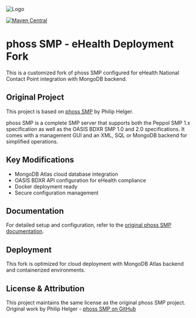 ![Logo](https://github.com/phax/phoss-smp/blob/master/docs/logo/phoss-smp-272-100.png)

[![Maven Central](https://maven-badges.herokuapp.com/maven-central/com.helger/phoss-smp-parent-pom/badge.svg)](https://maven-badges.herokuapp.com/maven-central/com.helger/phoss-smp-parent-pom) 

# phoss SMP - eHealth Deployment Fork

This is a customized fork of phoss SMP configured for eHealth National Contact Point integration with MongoDB backend.

## Original Project

This project is based on [phoss SMP](https://github.com/phax/phoss-smp) by Philip Helger.

phoss SMP is a complete SMP server that supports both the Peppol SMP 1.x specification as well as the OASIS BDXR SMP 1.0 and 2.0 specifications. It comes with a management GUI and an XML, SQL or MongoDB backend for simplified operations.

## Key Modifications

- MongoDB Atlas cloud database integration
- OASIS BDXR API configuration for eHealth compliance
- Docker deployment ready
- Secure configuration management

## Documentation

For detailed setup and configuration, refer to the [original phoss SMP documentation](https://github.com/phax/phoss-smp/wiki).

## Deployment

This fork is optimized for cloud deployment with MongoDB Atlas backend and containerized environments.

## License & Attribution

This project maintains the same license as the original phoss SMP project.
Original work by Philip Helger - [phoss SMP on GitHub](https://github.com/phax/phoss-smp)
